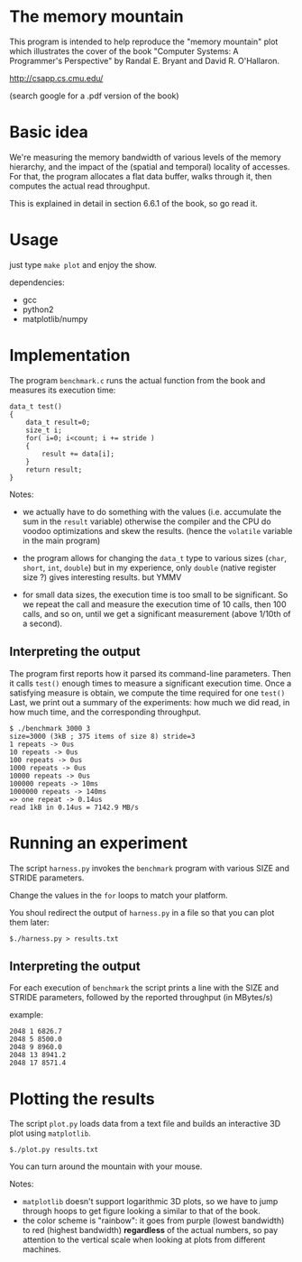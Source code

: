 The memory mountain
===================

This program is intended to  help reproduce the "memory mountain" plot
which  illustrates  the  cover  of   the  book  "Computer  Systems:  A
Programmer's Perspective" by Randal E. Bryant and David R. O'Hallaron.

http://csapp.cs.cmu.edu/

(search google for a .pdf version of the book)

# Basic idea

We're measuring the memory bandwidth  of various levels of  the memory
hierarchy, and  the impact of  the (spatial and temporal)  locality of
accesses. For that, the program allocates  a flat data buffer,  walks
through it, then computes the actual read throughput.

This is explained in detail in section 6.6.1 of the book, so go read it.

# Usage

just type `make plot` and enjoy the show.

dependencies:
- gcc
- python2
- matplotlib/numpy

# Implementation

The program `benchmark.c`  runs the actual function from  the book and
measures its execution time:

    data_t test()
    {
        data_t result=0;
        size_t i;
        for( i=0; i<count; i += stride )
        {
            result += data[i];
        }
        return result;
    }
    
Notes:

- we actually  have to do  something with the values  (i.e. accumulate
  the sum in the `result` variable) otherwise the compiler and the CPU
  do voodoo optimizations and skew  the results. (hence the `volatile`
  variable in the main program)

- the program allows  for changing the `data_t` type  to various sizes
  (`char`,  `short`,  `int`,  `double`)  but in  my  experience,  only
  `double` (native register size ?) gives interesting results. but YMMV

- for  small  data sizes,  the  execution  time  is  too small  to  be
  significant. So we repeat the call and measure the execution time of
  10 calls,  then 100  calls, and  so on, until  we get  a significant
  measurement (above 1/10th of a second). 

## Interpreting the output

The program first  reports how it parsed  its command-line parameters.
Then it calls `test()` enough times to measure a significant execution time.
Once a satisfying measure is obtain, we compute the time required for one `test()`
Last, we print out a summary  of the experiments: how much we did read,
in how much time, and the corresponding throughput.

    $ ./benchmark 3000 3
    size=3000 (3kB ; 375 items of size 8) stride=3
    1 repeats -> 0us
    10 repeats -> 0us
    100 repeats -> 0us
    1000 repeats -> 0us
    10000 repeats -> 0us
    100000 repeats -> 10ms
    1000000 repeats -> 140ms
    => one repeat -> 0.14us
    read 1kB in 0.14us = 7142.9 MB/s

# Running an experiment

The script  `harness.py` invokes the `benchmark`  program with various
SIZE and STRIDE parameters.

Change the values in the `for` loops to match your platform.

You shoul  redirect the output of  `harness.py` in a file  so that you
can plot them later:

    $./harness.py > results.txt

## Interpreting the output

For each execution of `benchmark` the script prints a line with the
SIZE and STRIDE parameters, followed by the reported throughput (in
MBytes/s)

example:

    2048 1 6826.7
    2048 5 8500.0
    2048 9 8960.0
    2048 13 8941.2
    2048 17 8571.4

# Plotting the results

The  script `plot.py`  loads  data  from a  text  file  and builds  an
interactive 3D plot using `matplotlib`.

    $./plot.py results.txt

You can turn around the mountain with your mouse.

Notes:

- `matplotlib` doesn't  support logarithmic  3D plots,  so we  have to
  jump through  hoops to get figure  looking a similar to  that of the
  book.
- the  color  scheme  is  "rainbow":   it  goes  from  purple  (lowest
  bandwidth) to  red (highest bandwidth) **regardless**  of the actual
  numbers,  so pay  attention to  the vertical  scale when  looking at
  plots from different machines.

